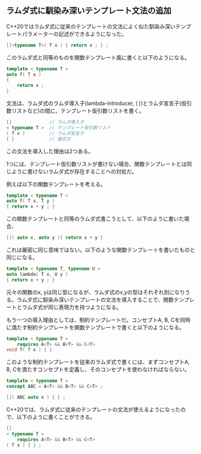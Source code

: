 ## ラムダ式に馴染み深いテンプレート文法の追加

C++20ではラムダ式に従来のテンプレートの文法によく似た馴染み深いテンプレートパラメーターの記述ができるようになった。

~~~cpp
[]<typename T>( T x ) { return x ; } ;
~~~

このラムダ式と同等のものを関数テンプレート風に書くと以下のようになる。

~~~cpp
template < typename T >
auto f( T x )
{
    return x ;
}
~~~

文法は、ラムダ式のラムダ導入子(lambda-introducer, `[]`)とラムダ宣言子(仮引数リストなど)の間に、テンプレート仮引数リストを書く。

~~~cpp
[]              // ラムダ導入子
< typename T >  // テンプレート仮引数リスト
( T x )         // ラムダ宣言子
{ }             // 複合文
~~~

この文法を導入した理由は2つある。

1つには、テンプレート仮引数リストが書けない場合、関数テンプレートとは同じように書けないラムダ式が存在することへの対処だ。

例えば以下の関数テンプレートを考える。

~~~cpp
template < typename T >
auto f( T x, T y )
{ return x + y ; }
~~~

この関数テンプレートと同等のラムダ式書こうとして、以下のように書いた場合、

~~~cpp
[]( auto x, auto y ){ return x + y }
~~~

これは厳密に同じ意味ではない。以下のような関数テンプレートを書いたものと同じになる。

~~~cpp
template < typename T, typename U >
auto lambda( T x, U y )
{ return x + y ; }
~~~

元々の関数のx, yは同じ型になるが、ラムダ式のx,yの型はそれぞれ別になりうる。ラムダ式に馴染み深いテンプレートの文法を導入することで、関数テンプレートとラムダ式が同じ表現力を持つようになる。

もう一つの導入理由としては、制約テンプレートだ。コンセプトA, B, Cを同時に満たす制約テンプレートを関数テンプレートで書くと以下のようになる。

~~~cpp
template < typename T >
    requires A<T> && B<T> && C<T>
void f( T x ) { }
~~~

このような制約テンプレートを従来のラムダ式で書くには、まずコンセプトA, B, Cを満たすコンセプトを定義し、そのコンセプトを使わなければならない。

~~~cpp
template < typename T >
concept ABC = A<T> && B<T> && C<T> ;

[]( ABC auto x ) { } ;
~~~

C++20では、ラムダ式に従来のテンプレートの文法が使えるようになったので、以下のように書くことができる。

~~~cpp
[]
< typename T >
    requires A<T> && B<T> && C<T>
( T x ) { } ;
~~~
